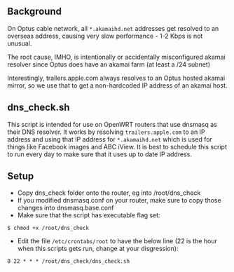 ## Background

On Optus cable network, all `*.akamaihd.net` addresses get resolved to an overseas address, causing very slow performance - 1-2 Kbps is not unusual.

The root cause, IMHO, is intentionally or accidentally misconfigured akamai resolver since Optus does have an akamai farm (at least a /24 subnet)

Interestingly, trailers.apple.com always resolves to an Optus hosted akamai mirror, so we use that to get a non-hardcoded IP address of an akamai host.

## dns_check.sh

This script is intended for use on OpenWRT routers that use dnsmasq as their DNS resolver. It works by resolving `trailers.apple.com` to an IP address and using that IP address for `*.akamaihd.net` which is used for things like Facebook images and ABC iView. It is best to schedule this script to run every day to make sure that it uses up to date IP address.

## Setup
* Copy dns_check folder onto the router, eg into /root/dns_check
* If you modified dnsmasq.conf on your router, make sure to copy those changes into dnsmasq.base.conf
* Make sure that the script has executable flag set:

```
$ chmod +x /root/dns_check
```
* Edit the file `/etc/crontabs/root` to have the below line (22 is the hour when this scripts gets run, change at your disgression):

```
0 22 * * * /root/dns_check/dns_check.sh
```    

